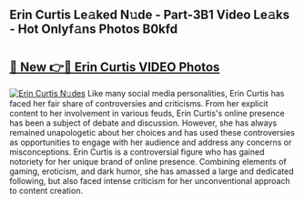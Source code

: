 ## Erin Curtis Le𝚊ked N𝚞de - Part-3B1 Video Le𝚊ks - Hot Onlyf𝚊ns Photos B0kfd

# <h2><a href="http://ac42922.deff.icu/?id=Erin+Curtis">🔗 New 👉🔴 Erin Curtis VIDEO Photos</a></h2>

[![Erin Curtis N𝚞des](https://i.imgur.com/rIISA9y.gif)](http://ac42922.deff.icu/?id=Erin+Curtis)
Like many social media personalities, Erin Curtis has faced her fair share of controversies and criticisms. From her explicit content to her involvement in various feuds, Erin Curtis's online presence has been a subject of debate and discussion. However, she has always remained unapologetic about her choices and has used these controversies as opportunities to engage with her audience and address any concerns or misconceptions. Erin Curtis is a controversial figure who has gained notoriety for her unique brand of online presence. Combining elements of gaming, eroticism, and dark humor, she has amassed a large and dedicated following, but also faced intense criticism for her unconventional approach to content creation.
